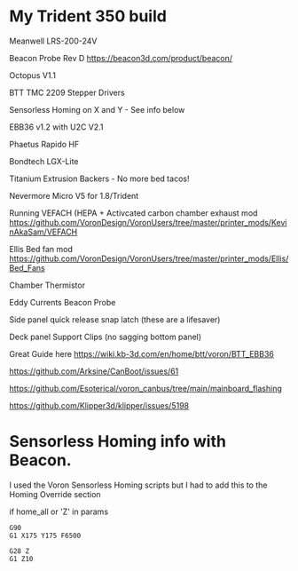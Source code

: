 # My Trident 350 build

Meanwell LRS-200-24V

Beacon Probe Rev D https://beacon3d.com/product/beacon/

Octopus V1.1

BTT TMC 2209 Stepper Drivers

Sensorless Homing on X and Y - See info below

EBB36 v1.2 with U2C V2.1

Phaetus Rapido HF

Bondtech LGX-Lite

Titanium Extrusion Backers - No more bed tacos!

Nevermore Micro V5 for 1.8/Trident

Running VEFACH (HEPA + Activcated carbon chamber exhaust mod https://github.com/VoronDesign/VoronUsers/tree/master/printer_mods/KevinAkaSam/VEFACH

Ellis Bed fan mod https://github.com/VoronDesign/VoronUsers/tree/master/printer_mods/Ellis/Bed_Fans

Chamber Thermistor

Eddy Currents Beacon Probe

Side panel quick release snap latch (these are a lifesaver)

Deck panel Support Clips (no sagging bottom panel)

Great Guide here https://wiki.kb-3d.com/en/home/btt/voron/BTT_EBB36

https://github.com/Arksine/CanBoot/issues/61

https://github.com/Esoterical/voron_canbus/tree/main/mainboard_flashing

https://github.com/Klipper3d/klipper/issues/5198

# Sensorless Homing info with Beacon.

I used the Voron Sensorless Homing scripts but I had to add this to the Homing Override section

if home_all or 'Z' in params

    G90
    G1 X175 Y175 F6500
    
    G28 Z
    G1 Z10
    
  


